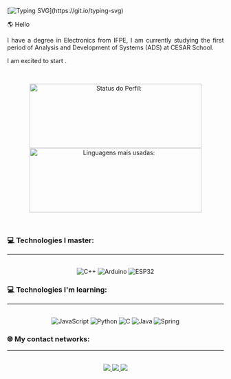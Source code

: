 [![Typing SVG](https://readme-typing-svg.demolab.com?font=Fira+Code&pause=1000&color=40E0D0&random=false&width=600&height=40&lines=Hello!+My+Name+is+Hailton+Neto!;I'm+a+beginner+developer!)](https://git.io/typing-svg)

<p align="justify">🌎 Hello  </p>

<p align="justify">I have a degree in Electronics from IFPE, I am currently studying the first period of Analysis and Development of Systems (ADS) at CESAR School.</p>

<p align="justify">I am excited to start  .</p>

<br>

<p align="center">
<img width="400px" height="150em" src="https://github-readme-stats.vercel.app/api?username=lucaschavessf&show_icons=true&theme=dark" alt="Status do Perfil:"/>
<img width="400px" height="150em" src="https://github-readme-stats.vercel.app/api/top-langs/?username=lucaschavessf&hide_progress=true&theme=dark" alt="Linguagens mais usadas:"/>
</p>

<br>

### 💻 Technologies I master:

<hr>

<div style="display: inline_block" align="center"><br>
  
  <img alt="C++" src="https://img.shields.io/badge/C++-00599C?style=for-the-badge&logo=c%2B%2B&logoColor=white">
  <img alt="Arduino" src="https://img.shields.io/badge/Arduino-00979D?style=for-the-badge&logo=arduino&logoColor=white">
  <img alt="ESP32" src="https://img.shields.io/badge/ESP32-E7352C?style=for-the-badge&logo=espressif&logoColor=white">
</div>

### 💻 Technologies I'm learning:

<hr>

<div style="display: inline_block" align="center"><br>
  <img alt="JavaScript" src="https://img.shields.io/badge/JavaScript-323330?style=for-the-badge&logo=javascript&logoColor=F7DF1E">
  <img alt="Python" src="https://img.shields.io/badge/Python-14354C?style=for-the-badge&logo=python&logoColor=white">
  <img alt="C" src="https://img.shields.io/badge/C-00599C?style=for-the-badge&logo=c&logoColor=white">
  <img alt="Java" src="https://img.shields.io/badge/Java-007396?style=for-the-badge&logo=java&logoColor=white">
  <img alt="Spring" src="https://img.shields.io/badge/Spring-6DB33F?style=for-the-badge&logo=spring&logoColor=white">
</div>

### 🌐 My contact networks:

<hr>

<div style="display: inline_block" align="center"><br>
  <a href="https://www.instagram.com/lucaschaves257/" target="_blank">
    <img src="https://img.shields.io/badge/-Instagram-E4405F?style=for-the-badge&logo=instagram&logoColor=white"/>
  </a>
  <a href="mailto:chaves.lucas.ferrer@gmail.com">
    <img src="https://img.shields.io/badge/-Gmail-D14836?style=for-the-badge&logo=gmail&logoColor=white"/>
  </a>
  <a href="https://www.linkedin.com/in/lucaschavesf/" target="_blank">
    <img src="https://img.shields.io/badge/-LinkedIn-0077B5?style=for-the-badge&logo=linkedin&logoColor=white"/>
  </a>
</div>
